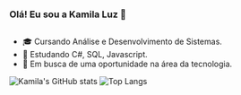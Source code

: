 ### Olá! Eu sou a Kamila Luz 👋
##

- 🎓 Cursando Análise e Desenvolvimento de Sistemas.
- 🌱 Estudando C#, SQL, Javascript.
- 🔭 Em busca de uma oportunidade na área da tecnologia.


![Kamila's GitHub stats](https://github-readme-stats.vercel.app/api?username=kamilaluz&show_icons=true&count_private=true&theme=synthwave)
![Top Langs](https://github-readme-stats.vercel.app/api/top-langs/?username=kamilaluz&size_weight=0.5&count_weight=0.5&theme=synthwave)





##
